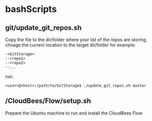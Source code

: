 # bashScripts
## git/update_git_repos.sh
Copy the file to the dir/folder where your list of the repos are storing.
chnage the current location to the target dir/folder
for example:
```
-<GitStorage>
--<repo1>
--<repo2>
--...
```
run:
```
<user>@<host>:/path/to/GitStorage$ ./update_git_repos.sh master
```
## /CloudBees/Flow/setup.sh
Prepare the Ubuntu machine to run and install the CloudBees Flow
